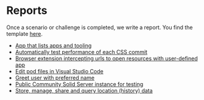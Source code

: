 # Reports

Once a scenario or challenge is completed, we write a report.
You find the template [here](template.md).

- [App that lists apps and tooling](./app-that-lists-apps-and-tooling.md)
- [Automatically test performance of each CSS commit](./automatically-test-performance-of-each-css-commit.md)
- [Browser extension intercepting urls to open resources with user-defined app](./browser-extension-intercepting-urls-to-open-resources-with-user-defined-app.md)
- [Edit pod files in Visual Studio Code](./edit-pod-files-in-vs-code.md)
- [Greet user with preferred name](./greet-user-with-their-preferred-name.md)
- [Public Community Solid Server instance for testing](./public-css-instance-for-testing.md)
- [Store, manage, share and query location (history) data](./store-manage-share-and-query-location-history-data.md)
